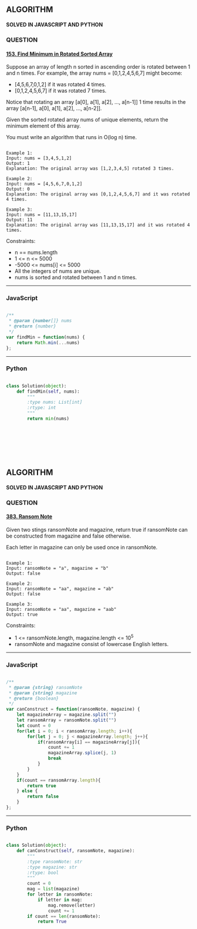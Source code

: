 ## ALGORITHM

#### SOLVED IN JAVASCRIPT AND PYTHON
### QUESTION

#### [153. Find Minimum in Rotated Sorted Array](https://leetcode.com/problems/find-minimum-in-rotated-sorted-array/)

Suppose an array of length n sorted in ascending order is rotated between 1 and n times. For example, the array nums = [0,1,2,4,5,6,7] might become:

* [4,5,6,7,0,1,2] if it was rotated 4 times.
* [0,1,2,4,5,6,7] if it was rotated 7 times.

Notice that rotating an array [a[0], a[1], a[2], ..., a[n-1]] 1 time results in the array [a[n-1], a[0], a[1], a[2], ..., a[n-2]].

Given the sorted rotated array nums of unique elements, return the minimum element of this array.

You must write an algorithm that runs in O(log n) time.


```

Example 1:
Input: nums = [3,4,5,1,2]
Output: 1
Explanation: The original array was [1,2,3,4,5] rotated 3 times.

Example 2:
Input: nums = [4,5,6,7,0,1,2]
Output: 0
Explanation: The original array was [0,1,2,4,5,6,7] and it was rotated 4 times.

Example 3:
Input: nums = [11,13,15,17]
Output: 11
Explanation: The original array was [11,13,15,17] and it was rotated 4 times. 

```

Constraints:

* n == nums.length
* 1 <= n <= 5000
* -5000 <= nums[i] <= 5000
* All the integers of nums are unique.
* nums is sorted and rotated between 1 and n times.

-----

### JavaScript

```js

/**
 * @param {number[]} nums
 * @return {number}
 */
var findMin = function(nums) {
    return Math.min(...nums)
};

```

-----

### Python

```py

class Solution(object):
    def findMin(self, nums):
        """
        :type nums: List[int]
        :rtype: int
        """
        return min(nums)
        
```
<br></br>
<br></br>

## ALGORITHM

#### SOLVED IN JAVASCRIPT AND PYTHON
### QUESTION

#### [383. Ransom Note](https://leetcode.com/problems/ransom-note/)

Given two stings ransomNote and magazine, return true if ransomNote can be constructed from magazine and false otherwise.

Each letter in magazine can only be used once in ransomNote.

```

Example 1:
Input: ransomNote = "a", magazine = "b"
Output: false

Example 2:
Input: ransomNote = "aa", magazine = "ab"
Output: false

Example 3:
Input: ransomNote = "aa", magazine = "aab"
Output: true

```

Constraints:

* 1 <= ransomNote.length, magazine.length <= 10<sup>5</sup>
* ransomNote and magazine consist of lowercase English letters.

-----

### JavaScript

```js

/**
 * @param {string} ransomNote
 * @param {string} magazine
 * @return {boolean}
 */
var canConstruct = function(ransomNote, magazine) {
    let magazineArray = magazine.split("")
    let ransomArray = ransomNote.split("")
    let count = 0
    for(let i = 0; i < ransomArray.length; i++){
        for(let j = 0; j < magazineArray.length; j++){
            if(ransomArray[i] == magazineArray[j]){
                count += 1
                magazineArray.splice(j, 1)
                break
            }
        }
    }
    if(count == ransomArray.length){
        return true
    } else {
        return false
    }
}; 

```

-----

### Python

```py

class Solution(object):
    def canConstruct(self, ransomNote, magazine):
        """
        :type ransomNote: str
        :type magazine: str
        :rtype: bool
        """
        count = 0
        mag = list(magazine)
        for letter in ransomNote:
            if letter in mag:
                mag.remove(letter)
                count += 1
        if count == len(ransomNote):
            return True
        
```


